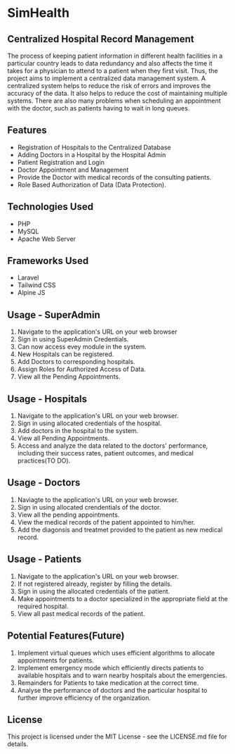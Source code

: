 # SimHealth
## Centralized Hospital Record Management

The process of keeping patient information in different health facilities in a particular
country leads to data redundancy and also affects the time it takes for a physician to attend to a
patient when they first visit. Thus, the project aims to implement a centralized data management
system. A centralized system helps to reduce the risk of errors and improves the accuracy of the
data. It also helps to reduce the cost of maintaining multiple systems. There are also many
problems when scheduling an appointment with the doctor, such as patients having to wait in
long queues.

## Features
* Registration of Hospitals to the Centralized Database
* Adding Doctors in a Hospital by the Hospital Admin
* Patient Registration and Login
* Doctor Appointment and Management
* Provide the Doctor with medical records of the consulting patients.
* Role Based Authorization of Data (Data Protection).

## Technologies Used
* PHP
* MySQL
* Apache Web Server

## Frameworks Used
* Laravel
* Tailwind CSS
* Alpine JS

## Usage - SuperAdmin
1. Navigate to the application's URL on your web browser
2. Sign in using SuperAdmin Credentials.
3. Can now access evey module in the system.
4. New Hospitals can be registered.
5. Add Doctors to corresponding hospitals.
6. Assign Roles for Authorized Access of Data.
7. View all the Pending Appointments.

## Usage - Hospitals
1. Navigate to the application's URL on your web browser.
2. Sign in using allocated credentials of the hospital.
3. Add doctors in the hospital to the system.
4. View all Pending Appointments.
5. Access and analyze the data related to the doctors' performance, including their success rates, patient outcomes, and medical practices(TO DO).

## Usage - Doctors
1. Naviagte to the application's URL on your web browser.
2. Sign in using allocated crendentials of the doctor.
3. View all the pending appointments.
4. View the medical records of the patient appointed to him/her.
5. Add the diagonsis and treatmet provided to the patient as new medical record.

## Usage - Patients
1. Navigate to the application's URL on your web browser.
2. If not registered already, register by filling the details.
3. Sign in using the allocated credentials of the patient.
4. Make appointments to a doctor specialized in the appropriate field at the required hospital.
5. View all past medical records of the patient.

## Potential Features(Future)
1. Implement virtual queues which uses efficient algorithms to allocate appointments for patients.
2. Implement emergency mode which efficiently directs patients to available hospitals and to warn nearby hospitals about the emergencies.
3. Remainders for Patients to take medication at the correct time.
4. Analyse the performance of doctors and the particular hospital to further improve efficiency of the organization.

## License
This project is licensed under the MIT License - see the LICENSE.md file for details.

